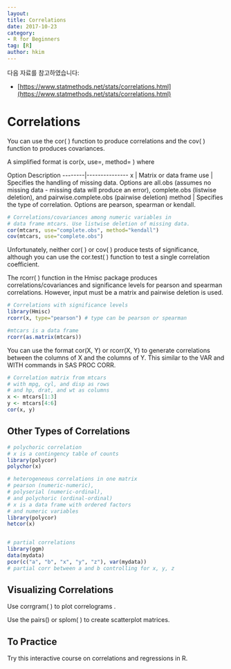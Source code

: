 ```yaml
---
layout:
title: Correlations
date: 2017-10-23  
category:
- R for Beginners
tag: [R]   
author: hkim  
---
```


다음 자료를 참고하였습니다:  
- [https://www.statmethods.net/stats/correlations.html](https://www.statmethods.net/stats/correlations.html)

# Correlations
You can use the cor( ) function to produce correlations and the cov( ) function to produces covariances.

A simplified format is cor(x, use=, method= ) where

Option	Description
--------|---------------
x	      | Matrix or data frame
use    	| Specifies the handling of missing data. Options are all.obs (assumes no missing data - missing data will produce an error), complete.obs (listwise deletion), and pairwise.complete.obs (pairwise deletion)
method  |  Specifies the type of correlation. Options are pearson, spearman or kendall.

```r
# Correlations/covariances among numeric variables in
# data frame mtcars. Use listwise deletion of missing data.
cor(mtcars, use="complete.obs", method="kendall")
cov(mtcars, use="complete.obs")
```

Unfortunately, neither cor( ) or cov( ) produce tests of significance, although you can use the cor.test( ) function to test a single correlation coefficient.

The rcorr( ) function in the Hmisc package produces correlations/covariances and significance levels for pearson and spearman correlations. However, input must be a matrix and pairwise deletion is used.

```r
# Correlations with significance levels
library(Hmisc)
rcorr(x, type="pearson") # type can be pearson or spearman

#mtcars is a data frame
rcorr(as.matrix(mtcars))
```

You can use the format cor(X, Y) or rcorr(X, Y) to generate correlations between the columns of X and the columns of Y. This similar to the VAR and WITH commands in SAS PROC CORR.

```r
# Correlation matrix from mtcars
# with mpg, cyl, and disp as rows
# and hp, drat, and wt as columns
x <- mtcars[1:3]
y <- mtcars[4:6]
cor(x, y)
```

## Other Types of Correlations

```r
# polychoric correlation
# x is a contingency table of counts
library(polycor)
polychor(x)

# heterogeneous correlations in one matrix
# pearson (numeric-numeric),
# polyserial (numeric-ordinal),
# and polychoric (ordinal-ordinal)
# x is a data frame with ordered factors
# and numeric variables
library(polycor)
hetcor(x)


# partial correlations
library(ggm)
data(mydata)
pcor(c("a", "b", "x", "y", "z"), var(mydata))
# partial corr between a and b controlling for x, y, z
```

## Visualizing Correlations
Use corrgram( ) to plot correlograms .

Use the pairs() or splom( ) to create scatterplot matrices.

## To Practice
Try this interactive course on correlations and regressions in R.
